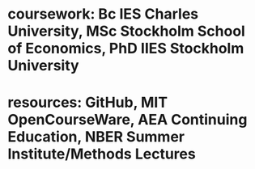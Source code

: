  # coursework: Bc IES Charles University, MSc Stockholm School of Economics, PhD IIES Stockholm University
 # resources: GitHub, MIT OpenCourseWare, AEA Continuing Education, NBER Summer Institute/Methods Lectures
